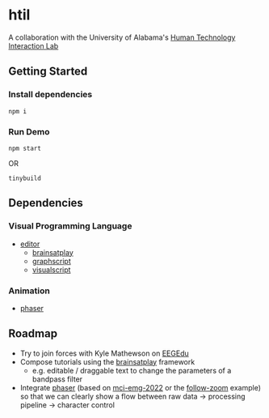 # htil
A collaboration with the University of Alabama's [Human Technology Interaction Lab
](https://htilua.org/)

## Getting Started 
### Install dependencies
``` 
npm i
```

### Run Demo
``` 
npm start
```

OR

``` 
tinybuild
```

## Dependencies
### Visual Programming Language
- [editor](https://github.com/brainsatplay/editor)
    - [brainsatplay]
    - [graphscript](https://github.com/brainsatplay/graphscript)
    - [visualscript](https://github.com/brainsatplay/visualscript)

### Animation
- [phaser](https://phaser.io/)

## Roadmap
- Try to join forces with Kyle Mathewson on [EEGEdu](https://github.com/kylemath/EEGEdu)
- Compose tutorials using the [brainsatplay] framework 
    - e.g. editable / draggable text to change the parameters of a bandpass filter
- Integrate [phaser](https://phaser.io/) (based on [mci-emg-2022](https://github.com/htil/mci-emg-2022) or the [follow-zoom](https://phaser.io/examples/v3/view/camera/follow-zoom) example) so that we can clearly show a flow between raw data -> processing pipeline -> character control


[brainsatplay]: https://github.com/brainsatplay/brainsatplay